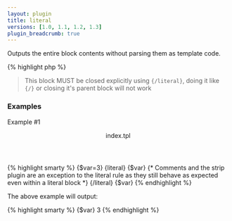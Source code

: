 ```yaml
---
layout: plugin
title: literal
versions: [1.0, 1.1, 1.2, 1.3]
plugin_breadcrumb: true
---
```


Outputs the entire block contents without parsing them as template code.
<div class="code-box">
{% highlight php %}
<?php
literal()
{% endhighlight %}
</div>

> This block MUST be closed explicitly using `{/literal}`, doing it like `{/}` or closing it's parent block will not work


### Examples
Example #1
<div class="code-box">
<header>index.tpl</header>
{% highlight smarty %}
{$var=3}
{literal}
 {$var} {* Comments and the strip plugin are an exception to the literal rule as they still behave as expected even within a literal block *}
{/literal}
{$var}
{% endhighlight %}
</div>

The above example will output:
<div class="code-box">
{% highlight smarty %}
{$var} 
3
{% endhighlight %}
</div>
